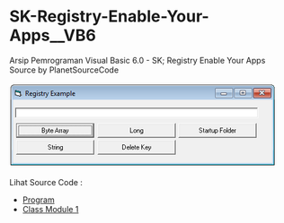 # SK-Registry-Enable-Your-Apps__VB6
Arsip Pemrograman Visual Basic 6.0 - SK; Registry Enable Your Apps<br>
Source by PlanetSourceCode<br><br>
<img src="https://github.com/RizkyKhapidsyah/SK-Registry-Enable-Your-Apps__VB6/blob/main/result/001.PNG"><br><br>
Lihat Source Code : <br>
- <a href="https://github.com/RizkyKhapidsyah/SK-Registry-Enable-Your-Apps__VB6/blob/main/Registry.frm">Program</a><br>
- <a href="https://github.com/RizkyKhapidsyah/SK-Registry-Enable-Your-Apps__VB6/blob/main/Registry.cls">Class Module 1</a><br></a>
